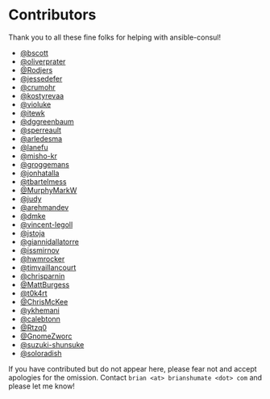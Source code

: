# Contributors

Thank you to all these fine folks for helping with ansible-consul!

- [@bscott](https://github.com/bscott)
- [@oliverprater](https://github.com/oliverprater)
- [@Rodjers](https://github.com/Rodjers)
- [@jessedefer](https://github.com/jessedefer)
- [@crumohr](https://github.com/crumohr)
- [@kostyrevaa](https://github.com/kostyrevaa)
- [@violuke](https://github.com/violuke)
- [@itewk](https://github.com/itewk)
- [@dggreenbaum](https://github.com/dggreenbaum)
- [@sperreault](https://github.com/sperreault)
- [@arledesma](https://github.com/arledesma)
- [@lanefu](https://github.com/lanefu)
- [@misho-kr](https://github.com/misho-kr)
- [@groggemans](https://github.com/groggemans)
- [@jonhatalla](https://github.com/jonhatalla)
- [@tbartelmess](https://github.com/tbartelmess)
- [@MurphyMarkW](https://github.com/MurphyMarkW)
- [@judy](http://judy.github.io)
- [@arehmandev](https://github.com/arehmandev)
- [@dmke](https://github.com/dmke)
- [@vincent-legoll](https://github.com/vincent-legoll)
- [@jstoja](https://github.com/jstoja)
- [@giannidallatorre](https://github.com/giannidallatorre)
- [@issmirnov](https://github.com/issmirnov)
- [@hwmrocker](https://github.com/hwmrocker)
- [@timvaillancourt](https://github.com/timvaillancourt)
- [@chrisparnin](https://github.com/chrisparnin)
- [@MattBurgess](https://github.com/MattBurgess)
- [@t0k4rt](https://github.com/@t0k4rt)
- [@ChrisMcKee](https://github.com/ChrisMcKee)
- [@ykhemani](https://github.com/ykhemani)
- [@calebtonn](https://github.com/calebtonn)
- [@Rtzq0](https://github.com/Rtzq0)
- [@GnomeZworc](https://github.com/GnomeZworc)
- [@suzuki-shunsuke](https://github.com/suzuki-shunsuke)
- [@soloradish](https://github.com/soloradish)

If you have contributed but do not appear here, please fear not and accept
apologies for the omission. Contact `brian <at> brianshumate <dot> com` and
please let me know!
